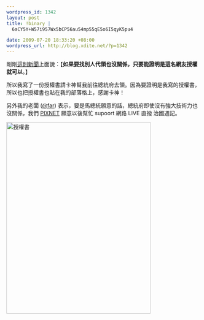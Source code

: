 ```yaml
--- 
wordpress_id: 1342
layout: post
title: !binary |
  6aCY5Y+W57i957Wx5bCP56au54mp55qE5o6I5qyK5pu4

date: 2009-07-20 18:33:20 +08:00
wordpress_url: http://blog.xdite.net/?p=1342
---
```

剛剛<a href="http://news.rti.org.tw/index_newsContent.aspx?nid=207014">這則新聞</a>上面說：【<strong>如果要找別人代領也沒關係，只要能證明是這名網友授權就可以</strong>。】

所以我寫了一份授權書請卡神幫我前往總統府去領。因為要證明是我寫的授權書，所以也把授權書也貼在我的部落格上，感謝卡神！

另外我的老闆 (<a href="http://twitter.com/far">@far</a>) 表示，要是馬總統願意的話，總統府即使沒有強大技術力也沒關係，我們 <a href="http://www.pixnet.net">PIXNET</a> 願意以後幫忙 supoort 網路 LIVE 直撥 治國週記。

<a href="http://www.flickr.com/photos/xdite/3738786236/" title="Flickr 上 xdite 的 授權書"><img src="http://farm3.static.flickr.com/2639/3738786236_0978799695.jpg" width="375" height="500" alt="授權書" /></a>

